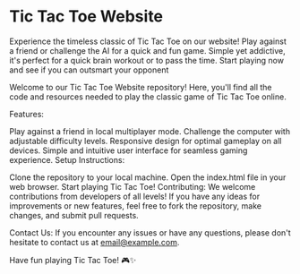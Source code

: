 # Tic Tac Toe Website
 Experience the timeless classic of Tic Tac Toe on our website! Play against a friend or challenge the AI for a quick and fun game. Simple yet addictive, it's perfect for a quick brain workout or to pass the time. Start playing now and see if you can outsmart your opponent
 
Welcome to our Tic Tac Toe Website repository! Here, you'll find all the code and resources needed to play the classic game of Tic Tac Toe online.

Features:

Play against a friend in local multiplayer mode.
Challenge the computer with adjustable difficulty levels.
Responsive design for optimal gameplay on all devices.
Simple and intuitive user interface for seamless gaming experience.
Setup Instructions:

Clone the repository to your local machine.
Open the index.html file in your web browser.
Start playing Tic Tac Toe!
Contributing:
We welcome contributions from developers of all levels! If you have any ideas for improvements or new features, feel free to fork the repository, make changes, and submit pull requests.

Contact Us:
If you encounter any issues or have any questions, please don't hesitate to contact us at email@example.com.

Have fun playing Tic Tac Toe! 🎮✨


